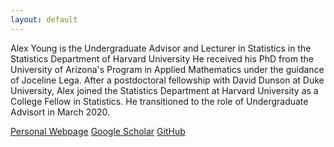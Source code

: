 ```yaml
---
layout: default
---
```


Alex Young is the Undergraduate Advisor and Lecturer in Statistics in the Statistics Department of Harvard University He received his PhD from the University of Arizona's Program in Applied Mathematics under the guidance of Joceline Lega.  After a postdoctoral fellowship with David Dunson at Duke University, Alex joined the Statistics Department at Harvard University as a College Fellow in Statistics.  He transitioned to the role of Undergraduate Advisort in March 2020. 

<a href="https://sites.google.com/view/alexander-l-young/home" class="btn">Personal Webpage</a>
<a href="https://scholar.google.com/citations?user=CZpyR9AAAAAJ&hl=en" class="btn">Google Scholar</a>
<a href="https://github.com/young1062/" class="btn">GitHub</a>

